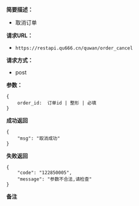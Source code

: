  
**简要描述：** 

- 取消订单

**请求URL：** 
- ` https://restapi.qu666.cn/quwan/order_cancel `
  
**请求方式：**
- post

**参数：** 
```
{
    order_id:  订单id | 整形 | 必填
} 

```




 **成功返回**
```
{
    "msg": "取消成功"
}
```

 **失败返回** 

```
{
    "code": "122850005",
    "message": "参数不合法,请检查"
}

```

 **备注** 
```

```
